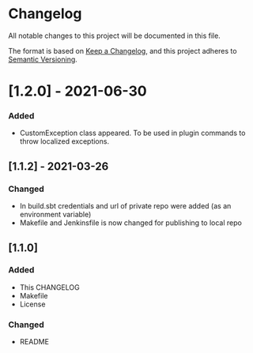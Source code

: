 # Changelog
All notable changes to this project will be documented in this file.

The format is based on [Keep a Changelog](https://keepachangelog.com/en/1.0.0/),
and this project adheres to [Semantic Versioning](https://semver.org/spec/v2.0.0.html).

# [1.2.0] - 2021-06-30
### Added
- CustomException class appeared. To be used in plugin commands to throw localized exceptions.

## [1.1.2] - 2021-03-26
### Changed
- In build.sbt credentials and url of private repo were added (as an environment variable)
- Makefile and Jenkinsfile is now changed for publishing to local repo


## [1.1.0]
### Added
- This CHANGELOG
- Makefile
- License
### Changed
- README
